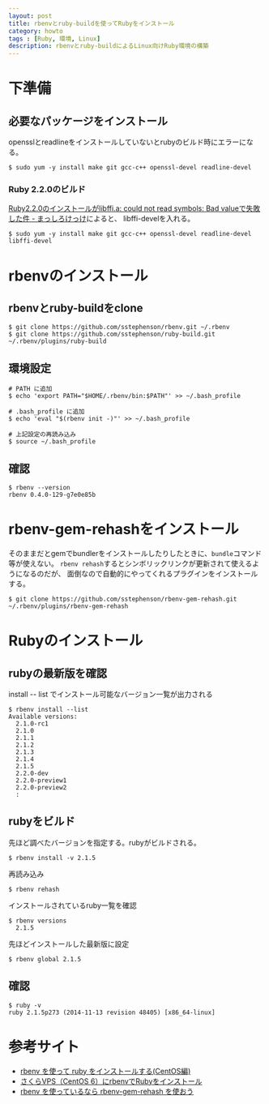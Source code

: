 ```yaml
---
layout: post
title: rbenvとruby-buildを使ってRubyをインストール
category: howto
tags : [Ruby, 環境, Linux]
description: rbenvとruby-buildによるLinux向けRuby環境の構築
---
```

下準備
======================

## 必要なパッケージをインストール
opensslとreadlineをインストールしていないとrubyのビルド時にエラーになる。

~~~
$ sudo yum -y install make git gcc-c++ openssl-devel readline-devel
~~~

### Ruby 2.2.0のビルド
[Ruby2.2.0のインストールがlibffi.a: could not read symbols: Bad valueで失敗した件 - まっしろけっけ](http://shiro-16.hatenablog.com/entry/2014/12/26/003810)によると、
libffi-develを入れる。

~~~
$ sudo yum -y install make git gcc-c++ openssl-devel readline-devel libffi-devel
~~~


rbenvのインストール
======================

## rbenvとruby-buildをclone

~~~
$ git clone https://github.com/sstephenson/rbenv.git ~/.rbenv
$ git clone https://github.com/sstephenson/ruby-build.git ~/.rbenv/plugins/ruby-build
~~~

## 環境設定
~~~
# PATH に追加
$ echo 'export PATH="$HOME/.rbenv/bin:$PATH"' >> ~/.bash_profile

# .bash_profile に追加
$ echo 'eval "$(rbenv init -)"' >> ~/.bash_profile

# 上記設定の再読み込み
$ source ~/.bash_profile
~~~

## 確認
~~~
$ rbenv --version
rbenv 0.4.0-129-g7e0e85b
~~~

# rbenv-gem-rehashをインストール
そのままだとgemでbundlerをインストールしたりしたときに、`bundle`コマンド等が使えない。
`rbenv rehash`するとシンボリックリンクが更新されて使えるようになるのだが、
面倒なので自動的にやってくれるプラグインをインストールする。

~~~
$ git clone https://github.com/sstephenson/rbenv-gem-rehash.git ~/.rbenv/plugins/rbenv-gem-rehash
~~~


Rubyのインストール
======================

## rubyの最新版を確認
install -- list でインストール可能なバージョン一覧が出力される

~~~
$ rbenv install --list
Available versions:
  2.1.0-rc1
  2.1.0
  2.1.1
  2.1.2
  2.1.3
  2.1.4
  2.1.5
  2.2.0-dev
  2.2.0-preview1
  2.2.0-preview2
  :
~~~

## rubyをビルド
先ほど調べたバージョンを指定する。rubyがビルドされる。

~~~
$ rbenv install -v 2.1.5
~~~

再読み込み

~~~
$ rbenv rehash
~~~

インストールされているruby一覧を確認

~~~
$ rbenv versions
  2.1.5
~~~

先ほどインストールした最新版に設定

~~~
$ rbenv global 2.1.5
~~~

## 確認
~~~
$ ruby -v
ruby 2.1.5p273 (2014-11-13 revision 48405) [x86_64-linux]
~~~


参考サイト
======================
- [rbenv を使って ruby をインストールする(CentOS編)](http://qiita.com/inouet/items/478f4228dbbcd442bfe8)
- [さくらVPS（CentOS 6）にrbenvでRubyをインストール](http://qiita.com/masa2sei/items/c07083e1726c424e3666)
- [rbenv を使っているなら rbenv-gem-rehash を使おう](http://qiita.com/riocampos/items/f0fe7217972b312c4f3a)